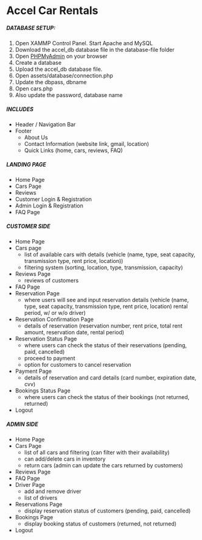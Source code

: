 # Accel Car Rentals
##### DATABASE SETUP:
1. Open XAMMP Control Panel. Start Apache and MySQL
2. Download the accel_db database file in the database-file folder
3. Open [PHPMyAdmin](http://localhost/phpmyadmin/) on your browser
4. Create a database
5. Upload the accel_db database file.
6. Open assets/database/connection.php
7. Update the dbpass, dbname
6. Open cars.php
7. Also update the password, database name

##### INCLUDES
- Header / Navigation Bar
- Footer
   - About Us
   - Contact Information (website link, gmail, location)
   - Quick Links (home, cars, reviews, FAQ)

##### LANDING PAGE
- Home Page
- Cars Page
- Reviews
- Customer Login & Registration
- Admin Login & Registration
- FAQ Page

##### CUSTOMER SIDE
- Home Page
- Cars page
   - list of available cars with details (vehicle (name, type, seat capacity, transmission type, rent price, location))
   - filtering system (sorting, location, type, transmission, capacity)
- Reviews Page
   - reviews of customers
- FAQ Page
- Reservation Page 
   - where users will see and input reservation details (vehicle (name, type, seat capacity, transmission type, rent price, location) rental period, w/ or w/o driver)
- Reservation Confirmation Page
   - details of reservation (reservation number, rent price, total rent amount, reservation date, rental period)
- Reservation Status Page
  - where users can check the status of their reservations (pending, paid, cancelled)
  - proceed to payment
  - option for customers to cancel reservation
- Payment Page
   - details of reservation and card details (card number, expiration date, cvv)
- Bookings Status Page
   - where users can check the status of their bookings (not returned, returned)
- Logout

##### ADMIN SIDE
- Home Page
- Cars Page
   - list of all cars and filtering (can filter with their availability)
   - can add/delete cars in inventory
   - return cars (admin can update the cars returned by customers)
- Reviews Page
- FAQ Page
- Driver Page
   - add and remove driver
   - list of drivers
- Reservations Page
   - display reservation status of customers (pending, paid, cancelled)
- Bookings Page
   - display booking status of customers (returned, not returned)
- Logout
